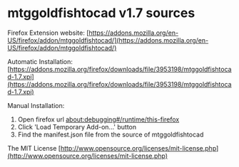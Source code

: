 # mtggoldfishtocad v1.7 sources

Firefox Extension website:
[https://addons.mozilla.org/en-US/firefox/addon/mtggoldfishtocad/](https://addons.mozilla.org/en-US/firefox/addon/mtggoldfishtocad/)

Automatic Installation:
[https://addons.mozilla.org/firefox/downloads/file/3953198/mtggoldfishtocad-1.7.xpi](https://addons.mozilla.org/firefox/downloads/file/3953198/mtggoldfishtocad-1.7.xpi)

Manual Installation:

1) Open firefox url [about:debugging#/runtime/this-firefox](about:debugging#/runtime/this-firefox)
2) Click 'Load Temporary Add-on...' button
3) Find the manifest.json file from the source of mtggoldfishtocad


The MIT License [http://www.opensource.org/licenses/mit-license.php](http://www.opensource.org/licenses/mit-license.php)
